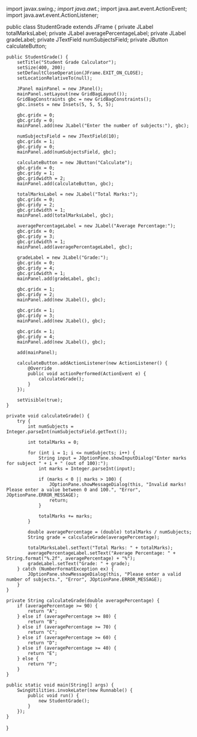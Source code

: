 import javax.swing.*;
import java.awt.*;
import java.awt.event.ActionEvent;
import java.awt.event.ActionListener;

public class StudentGrade extends JFrame {
    private JLabel totalMarksLabel;
    private JLabel averagePercentageLabel;
    private JLabel gradeLabel;
    private JTextField numSubjectsField;
    private JButton calculateButton;

    public StudentGrade() {
        setTitle("Student Grade Calculator");
        setSize(400, 200);
        setDefaultCloseOperation(JFrame.EXIT_ON_CLOSE);
        setLocationRelativeTo(null);

        JPanel mainPanel = new JPanel();
        mainPanel.setLayout(new GridBagLayout());
        GridBagConstraints gbc = new GridBagConstraints();
        gbc.insets = new Insets(5, 5, 5, 5);

        gbc.gridx = 0;
        gbc.gridy = 0;
        mainPanel.add(new JLabel("Enter the number of subjects:"), gbc);

        numSubjectsField = new JTextField(10);
        gbc.gridx = 1;
        gbc.gridy = 0;
        mainPanel.add(numSubjectsField, gbc);

        calculateButton = new JButton("Calculate");
        gbc.gridx = 0;
        gbc.gridy = 1;
        gbc.gridwidth = 2;
        mainPanel.add(calculateButton, gbc);

        totalMarksLabel = new JLabel("Total Marks:");
        gbc.gridx = 0;
        gbc.gridy = 2;
        gbc.gridwidth = 1;
        mainPanel.add(totalMarksLabel, gbc);

        averagePercentageLabel = new JLabel("Average Percentage:");
        gbc.gridx = 0;
        gbc.gridy = 3;
        gbc.gridwidth = 1;
        mainPanel.add(averagePercentageLabel, gbc);

        gradeLabel = new JLabel("Grade:");
        gbc.gridx = 0;
        gbc.gridy = 4;
        gbc.gridwidth = 1;
        mainPanel.add(gradeLabel, gbc);

        gbc.gridx = 1;
        gbc.gridy = 2;
        mainPanel.add(new JLabel(), gbc);

        gbc.gridx = 1;
        gbc.gridy = 3;
        mainPanel.add(new JLabel(), gbc);

        gbc.gridx = 1;
        gbc.gridy = 4;
        mainPanel.add(new JLabel(), gbc);

        add(mainPanel);

        calculateButton.addActionListener(new ActionListener() {
            @Override
            public void actionPerformed(ActionEvent e) {
                calculateGrade();
            }
        });

        setVisible(true);
    }

    private void calculateGrade() {
        try {
            int numSubjects = Integer.parseInt(numSubjectsField.getText());

            int totalMarks = 0;

            for (int i = 1; i <= numSubjects; i++) {
                String input = JOptionPane.showInputDialog("Enter marks for subject " + i + " (out of 100):");
                int marks = Integer.parseInt(input);

                if (marks < 0 || marks > 100) {
                    JOptionPane.showMessageDialog(this, "Invalid marks! Please enter a value between 0 and 100.", "Error", JOptionPane.ERROR_MESSAGE);
                    return;
                }

                totalMarks += marks;
            }

            double averagePercentage = (double) totalMarks / numSubjects;
            String grade = calculateGrade(averagePercentage);

            totalMarksLabel.setText("Total Marks: " + totalMarks);
            averagePercentageLabel.setText("Average Percentage: " + String.format("%.2f", averagePercentage) + "%");
            gradeLabel.setText("Grade: " + grade);
        } catch (NumberFormatException ex) {
            JOptionPane.showMessageDialog(this, "Please enter a valid number of subjects.", "Error", JOptionPane.ERROR_MESSAGE);
        }
    }

    private String calculateGrade(double averagePercentage) {
        if (averagePercentage >= 90) {
            return "A";
        } else if (averagePercentage >= 80) {
            return "B";
        } else if (averagePercentage >= 70) {
            return "C";
        } else if (averagePercentage >= 60) {
            return "D";
        } else if (averagePercentage >= 40) {
            return "E";
        } else {
            return "F";
        }
    }

    public static void main(String[] args) {
        SwingUtilities.invokeLater(new Runnable() {
            public void run() {
                new StudentGrade();
            }
        });
    }
}
